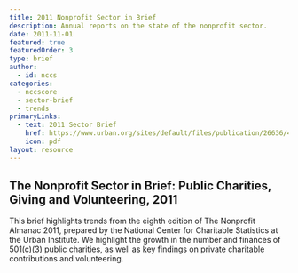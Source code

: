 ```yaml
---
title: 2011 Nonprofit Sector in Brief
description: Annual reports on the state of the nonprofit sector. 
date: 2011-11-01
featured: true
featuredOrder: 3
type: brief
author:
  - id: nccs
categories:
  - nccscore
  - sector-brief
  - trends
primaryLinks:
  - text: 2011 Sector Brief
    href: https://www.urban.org/sites/default/files/publication/26636/412434-The-Nonprofit-Sector-in-Brief-Public-Charities-Giving-and-Volunteering-.PDF
    icon: pdf
layout: resource
---
```



## The Nonprofit Sector in Brief: Public Charities, Giving and Volunteering, 2011

This brief highlights trends from the eighth edition of The Nonprofit Almanac 2011, prepared by the National Center for Charitable Statistics at the Urban Institute. We highlight the growth in the number and finances of 501(c)(3) public charities, as well as key findings on private charitable contributions and volunteering.
